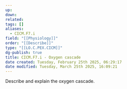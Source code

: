 ```yaml
---
up: 
down: 
related: 
tags: []
aliases:
  - CICM.F7.i
field: "[[Physiology]]"
order: "[[Describe]]"
type: "[[LO.C.PEX.CICM]]"
dg-publish: true
title: CICM.F7.i - Oxygen cascade
date created: Tuesday, February 25th 2025, 06:29:17
date modified: Tuesday, March 25th 2025, 16:09:21
---
```


Describe and explain the oxygen cascade.
